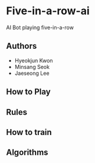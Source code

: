 # Five-in-a-row-ai
AI Bot playing five-in-a-row

## Authors
- Hyeokjun Kwon
- Minsang Seok
- Jaeseong Lee

## How to Play

## Rules

## How to train

## Algorithms

